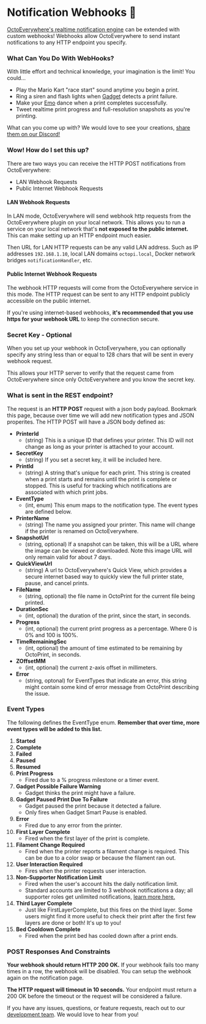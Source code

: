 # Notification Webhooks 🔔

[OctoEverywhere's realtime notification engine](https://octoeverywhere.com/notifications?source=devdocs_webhook&handler=webhook) can be extended with custom webhooks! Webhooks allow OctoEverywhere to send instant notifications to any HTTP endpoint you specify. 

### What Can You Do With WebHooks?

With little effort and technical knowledge, your imagination is the limit! You could...

- Play the Mario Kart "race start" sound anytime you begin a print.
- Ring a siren and flash lights when [Gadget](https://octoeverywhere.com/gadget) detects a print failure.
- Make your [Emo](https://living.ai/emo/) dance when a print completes successfully.
- Tweet realtime print progress and full-resolution snapshots as you're printing.

What can you come up with? We would love to see your creations, [share them on our Discord!](https://discord.gg/octoeverywhere-797933815812980797)

### Wow! How do I set this up?

There are two ways you can receive the  HTTP POST notifications from OctoEverywhere:

- LAN Webhook Requests
- Public Internet Webhook Requests

#### LAN Webhook Requests

In LAN mode, OctoEverywhere will send webhook http requests from the OctoEverywhere plugin on your local network. This allows you to run a service on your local network that's **not exposed to the public internet.** This can make setting up an HTTP endpoint much easier.

Then URL for LAN HTTP requests can be any valid LAN address. Such as IP addresses `192.168.1.10`, local LAN domains `octopi.local`, Docker network bridges `notificationHandler`, etc.

#### Public Internet Webhook Requests

The webhook HTTP requests will come from the OctoEverywhere service in this mode. The HTTP request can be sent to any HTTP endpoint publicly accessible on the public internet.

If you're using internet-based webhooks, **it's recommended that you use https for your webhook URL** to keep the connection secure.

### Secret Key - Optional

When you set up your webhook in OctoEverywhere, you can optionally specify any string less than or equal to 128 chars that will be sent in every webhook request.

This allows your HTTP server to verify that the request came from OctoEverywhere since only OctoEverywhere and you know the secret key.


### What is sent in the REST endpoint?

The request is an **HTTP POST** request with a json body payload. Bookmark this page, because over time we will add new notification types and JSON properites. The HTTP POST will have a JSON body defined as:

- **PrinterId**
  - (string) This is a unique ID that defines your printer. This ID will not change as long as your printer is attached to your account.
- **SecretKey**
  - (string) If you set a secret key, it will be included here.
- **PrintId**
  - (string) A string that's unique for each print. This string is created when a print starts and remains until the print is complete or stopped. This is useful for tracking which notifications are associated with which print jobs.
- **EventType**
	- (int, enum) This enum maps to the notification type. The event types are defined below.
- **PrinterName**
  - (string) The name you assigned your printer. This name will change if the printer is renamed on OctoEverywhere.
- **SnapshotUrl**
	- (string, optional) If a snapshot can be taken, this will be a URL where the image can be viewed or downloaded. Note this image URL will only remain valid for about 7 days.
- **QuickViewUrl**
  - (string) A url to OctoEverywhere's Quick View, which provides a secure internet based way to quickly view the full printer state, pause, and cancel prints.
- **FileName**
	- (string, optional) the file name in OctoPrint for the current file being printed.
- **DurationSec**
	- (int, optional) the duration of the print, since the start, in seconds.
- **Progress**
	- (int, optional) the current print progress as a percentage. Where 0 is 0% and 100 is 100%.
- **TimeRemainingSec**
	- (int, optional) the amount of time estimated to be remaining by OctoPrint, in seconds.
- **ZOffsetMM**
	- (int, optional) the current z-axis offset in millimeters.
- **Error**
	- (string, optonal) for EventTypes that indicate an error, this string might contain some kind of error message from OctoPrint describing the issue.

### Event Types

The following defines the EventType enum. **Remember that over time, more event types will be added to this list.**

1. **Started**
2. **Complete**
3. **Failed**
4. **Paused**
5. **Resumed**
6. **Print Progress**
    - Fired due to a % progress milestone or a timer event.
7. **Gadget Possible Failure Warning**
    - Gadget thinks the print might have a failure.
8. **Gadget Paused Print Due To Failure**
    - Gadget paused the print because it detected a failure.
    - Only fires when Gadget Smart Pause is enabled.
9. **Error**
    - Fired due to any error from the printer.
10. **First Layer Complete**
    - Fired when the first layer of the print is complete.
11. **Filament Change Required**
    - Fired when the printer reports a filament change is required. This can be due to a color swap or because the filament ran out.
12. **User Interaction Required**
    - Fires when the printer requests user interaction.
13. **Non-Supporter Notification Limit**
    - Fired when the user's account hits the daily notification limit.
    - Standard accounts are limited to 3 webhook notifications a day; all supporter roles get unlimited notifications, [learn more here.](https://octoeverywhere.com/supporter?source=web_hook_dev_doc)
14. **Third Layer Complete**
    - Just like FirstLayerComplete, but this fires on the third layer. Some users might find it more useful to check their print after the first few layers are done or both! It's up to you!
15. **Bed Cooldown Complete**
    - Fired when the print bed has cooled down after a print ends.


### POST Responses And Constraints

**Your webhook should return HTTP 200 OK.** If your webhook fails too many times in a row, the webhook will be disabled. You can setup the webhook again on the notification page.

**The HTTP request will timeout in 10 seconds.** Your endpoint must return a 200 OK before the timeout or the request will be considered a failure.

If you have any issues, questions, or feature requests, reach out to our [development team](https://octoeverywhere.com/support). We would love to hear from you!